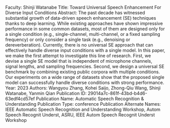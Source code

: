 Faculty: Shinji Watanabe
Title: Toward Universal Speech Enhancement For Diverse Input Conditions
Abstract: The past decade has witnessed substantial growth of data-driven speech enhancement (SE) techniques thanks to deep learning. While existing approaches have shown impressive performance in some common datasets, most of them are designed only for a single condition (e.g., single-channel, multi-channel, or a fixed sampling frequency) or only consider a single task (e.g., denoising or dereverberation). Currently, there is no universal SE approach that can effectively handle diverse input conditions with a single model. In this paper, we make the first attempt to investigate this line of research. First, we devise a single SE model that is independent of microphone channels, signal lengths, and sampling frequencies. Second, we design a universal SE benchmark by combining existing public corpora with multiple conditions. Our experiments on a wide range of datasets show that the proposed single model can successfully handle diverse conditions with strong performance.
Year: 2023
Authors: Wangyou Zhang, Kohei Saijo, Zhong-Qiu Wang, Shinji Watanabe, Yanmin Qian
Publication ID: 29014a7c-861f-43bd-b4d6-63edf4cd57ef
Publication Name: Automatic Speech Recognition & Understanding
Publication Type: conference
Publication Alternate Names: IEEE Automatic Speech Recognition and Understanding Workshop, Autom Speech Recognit  Underst, ASRU, IEEE Autom Speech Recognit Underst Workshop
